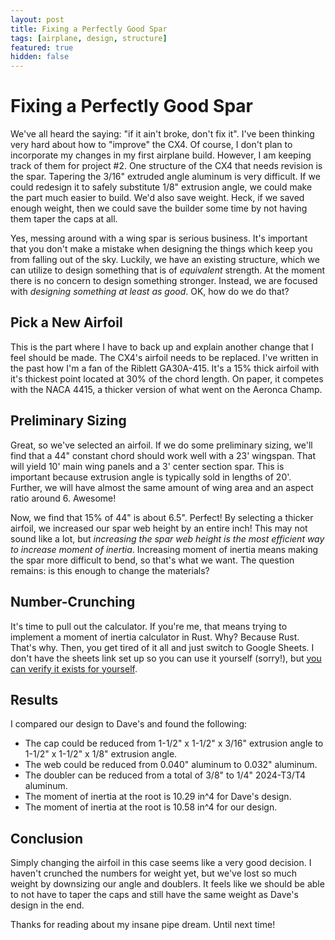 ```yaml
---
layout: post
title: Fixing a Perfectly Good Spar
tags: [airplane, design, structure]
featured: true
hidden: false
---
```


# Fixing a Perfectly Good Spar

We've all heard the saying: "if it ain't broke, don't fix it".
I've been thinking very hard about how to "improve" the CX4.
Of course, I don't plan to incorporate my changes in my first airplane build.
However, I am keeping track of them for project #2.
One structure of the CX4 that needs revision is the spar.
Tapering the 3/16" extruded angle aluminum is very difficult.
If we could redesign it to safely substitute 1/8" extrusion angle, we could make the part much easier to build.
We'd also save weight.
Heck, if we saved enough weight, then we could save the builder some time by not having them taper the caps at all.

Yes, messing around with a wing spar is serious business.
It's important that you don't make a mistake when designing the things which keep you from falling out of the sky.
Luckily, we have an existing structure, which we can utilize to design something that is of *equivalent* strength.
At the moment there is no concern to design something stronger.
Instead, we are focused with *designing something at least as good*.
OK, how do we do that?

## Pick a New Airfoil

This is the part where I have to back up and explain another change that I feel should be made.
The CX4's airfoil needs to be replaced.
I've written in the past how I'm a fan of the Riblett GA30A-415.
It's a 15% thick airfoil with it's thickest point located at 30% of the chord length.
On paper, it competes with the NACA 4415, a thicker version of what went on the Aeronca Champ.

## Preliminary Sizing

Great, so we've selected an airfoil.
If we do some preliminary sizing, we'll find that a 44" constant chord should work well with a 23' wingspan.
That will yield 10' main wing panels and a 3' center section spar.
This is important because extrusion angle is typically sold in lengths of 20'.
Further, we will have almost the same amount of wing area and an aspect ratio around 6.
Awesome!

Now, we find that 15% of 44" is about 6.5".
Perfect!
By selecting a thicker airfoil, we increased our spar web height by an entire inch!
This may not sound like a lot, but *increasing the spar web height is the most efficient way to increase moment of inertia*.
Increasing moment of inertia means making the spar more difficult to bend, so that's what we want.
The question remains: is this enough to change the materials?

## Number-Crunching

It's time to pull out the calculator.
If you're me, that means trying to implement a moment of inertia calculator in Rust.
Why?
Because Rust.
That's why.
Then, you get tired of it all and just switch to Google Sheets.
I don't have the sheets link set up so you can use it yourself (sorry!), but [you can verify it exists for yourself](https://docs.google.com/spreadsheets/d/1tXDSn85MDPpcaq5BnqviH8qIzU9IJrgyHdACOGwkWqM/edit?usp=sharing).

## Results

I compared our design to Dave's and found the following:

* The cap could be reduced from 1-1/2" x 1-1/2" x 3/16" extrusion angle to 1-1/2" x 1-1/2" x 1/8" extrusion angle.
* The web could be reduced from 0.040" aluminum to 0.032" aluminum.
* The doubler can be reduced from a total of 3/8" to 1/4" 2024-T3/T4 aluminum.
* The moment of inertia at the root is 10.29 in^4 for Dave's design.
* The moment of inertia at the root is 10.58 in^4 for our design.

## Conclusion

Simply changing the airfoil in this case seems like a very good decision.
I haven't crunched the numbers for weight yet, but we've lost so much weight by downsizing our angle and doublers.
It feels like we should be able to not have to taper the caps and still have the same weight as Dave's design in the end.

Thanks for reading about my insane pipe dream.
Until next time!
